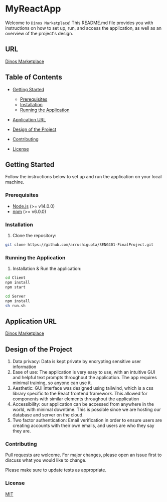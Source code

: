 # MyReactApp

Welcome to `Dinos Marketplace`! This README.md file provides you with instructions on how to set up, run, and access the application, as well as an overview of the project's design.

## URL

[Dinos Marketplace](https://dinos-marketplace-react.uw.r.appspot.com/)

## Table of Contents

- [Getting Started](#getting-started)
  - [Prerequisites](#prerequisites)
  - [Installation](#installation)
  - [Running the Application](#running-the-application)
  
- [Application URL](#application-url)
- [Design of the Project](#design-of-the-project)
- [Contributing](#contributing)
- [License](#license)

## Getting Started

Follow the instructions below to set up and run the application on your local machine.

### Prerequisites

- [Node.js](https://nodejs.org/en/) (>= v14.0.0)
- [npm](https://www.npmjs.com/) (>= v6.0.0)

### Installation

1. Clone the repository:

```bash
git clone https://github.com/arrushigupta/SENG401-FinalProject.git
```

### Running the Application

1. Installation & Run the application:

```bash
cd Client
npm install
npm start
```

```bash
cd Server
npm install
sh run.sh
```

## Application URL

[Dinos Marketplace](https://dinos-marketplace-react.uw.r.appspot.com/)

## Design of the Project

1. Data privacy: Data is kept private by encrypting sensitive user information
2. Ease of use: The application is very easy to use, with an intuitive GUI and helpful text prompts throughout the application. The app requires minimal training, so anyone can use it.
3. Aesthetic: GUI interface was designed using tailwind, which is a css library specific to the React frontend framework. This allowed for components with similar elements throughout the application
4. Accessibility: our application can be accessed from anywhere in the world, with minimal downtime. This is possible since we are hosting our database and server on the cloud.
5. Two factor authentication: Email verification in order to ensure users are creating accounts with their own emails, and users are who they say they are.

### Contributing

Pull requests are welcome. For major changes, please open an issue first
to discuss what you would like to change.

Please make sure to update tests as appropriate.

### License

[MIT](https://choosealicense.com/licenses/mit/)
